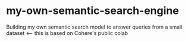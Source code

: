 # my-own-semantic-search-engine
Building my own semantic search model to answer queries from a small dataset &lt;-- this is based on Cohere's public colab

